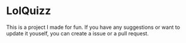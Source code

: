 # LolQuizz

This is a project I made for fun. If you have any suggestions or want to update it youself, you can create a issue or a pull request.
